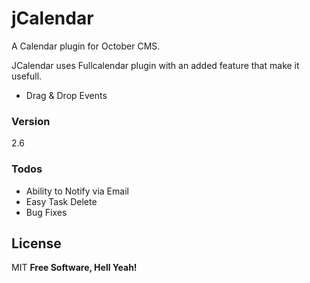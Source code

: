 # jCalendar
A Calendar plugin for October CMS. 

JCalendar uses Fullcalendar plugin with an added feature that make it usefull.
  - Drag & Drop Events

### Version
2.6

### Todos
 - Ability to Notify via Email
 - Easy Task Delete
 - Bug Fixes

License
----
MIT **Free Software, Hell Yeah!**

[//]: # (These are reference links used in the body of this note and get stripped out when the markdown processor does its job. There is no need to format nicely because it shouldn't be seen. Thanks SO - http://stackoverflow.com/questions/4823468/store-comments-in-markdown-syntax)

   [Portfolio]: <https://jamesjomuad.com>
   [Octobercms]: <https://octobercms.com/>
   [jquery]: <http://jquery.com/>
   [Fullcalendar]: <http://fullcalendar.io/>

